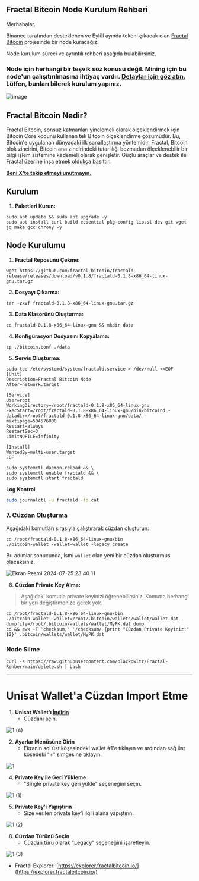 ## Fractal Bitcoin Node Kurulum Rehberi

Merhabalar.

Binance tarafından desteklenen ve Eylül ayında tokeni çıkacak olan [Fractal Bitcoin](https://www.fractalbitcoin.io/) projesinde bir node kuracağız. 

Node kurulum süreci ve ayrıntılı rehberi aşağıda bulabilirsiniz.

### Node için herhangi bir teşvik söz konusu değil. Mining için bu node'un çalışıtırılmasına ihtiyaç vardır. [Detaylar için göz atın.](https://docs.fractalbitcoin.io/home/how-to-mine-fractal-bitcoin) Lütfen, bunları bilerek kurulum yapınız.

![image](https://github.com/user-attachments/assets/7e9c98e5-d1e9-4a4f-a59f-4997a0e86d8e)

## Fractal Bitcoin Nedir?

Fractal Bitcoin, sonsuz katmanları yinelemeli olarak ölçeklendirmek için Bitcoin Core kodunu kullanan tek Bitcoin ölçeklendirme çözümüdür. Bu, Bitcoin'e uygulanan dünyadaki ilk sanallaştırma yöntemidir. Fractal, Bitcoin blok zincirini, Bitcoin ana zincirindeki tutarlılığı bozmadan ölçeklenebilir bir bilgi işlem sistemine kademeli olarak genişletir. Güçlü araçlar ve destek ile Fractal üzerine inşa etmek oldukça basittir.

**[Beni X'te takip etmeyi unutmayın.](https://x.com/brsbtc)**

## Kurulum

1. **Paketleri Kurun:**

```shell
sudo apt update && sudo apt upgrade -y
sudo apt install curl build-essential pkg-config libssl-dev git wget jq make gcc chrony -y
```

## Node Kurulumu

1. **Fractal Reposunu Çekme:**

```shell
wget https://github.com/fractal-bitcoin/fractald-release/releases/download/v0.1.8/fractald-0.1.8-x86_64-linux-gnu.tar.gz
```

2. **Dosyayı Çıkarma:**

```shell
tar -zxvf fractald-0.1.8-x86_64-linux-gnu.tar.gz
```

3. **Data Klasörünü Oluşturma:**

```shell
cd fractald-0.1.8-x86_64-linux-gnu && mkdir data
```

4. **Konfigürasyon Dosyasını Kopyalama:**

```shell
cp ./bitcoin.conf ./data
```

5. **Servis Oluşturma:**

```shell
sudo tee /etc/systemd/system/fractald.service > /dev/null <<EOF
[Unit]
Description=Fractal Bitcoin Node
After=network.target

[Service]
User=root
WorkingDirectory=/root/fractald-0.1.8-x86_64-linux-gnu
ExecStart=/root/fractald-0.1.8-x86_64-linux-gnu/bin/bitcoind -datadir=/root/fractald-0.1.8-x86_64-linux-gnu/data/ -maxtipage=504576000
Restart=always
RestartSec=3
LimitNOFILE=infinity

[Install]
WantedBy=multi-user.target
EOF
```

```shell
sudo systemctl daemon-reload && \
sudo systemctl enable fractald && \
sudo systemctl start fractald
```

**Log Kontrol**

```bash
sudo journalctl -u fractald -fo cat
```

### 7. Cüzdan Oluşturma

Aşağıdaki komutları sırasıyla çalıştırarak cüzdan oluşturun:

```shell
cd /root/fractald-0.1.8-x86_64-linux-gnu/bin
./bitcoin-wallet -wallet=wallet -legacy create
```
Bu adımlar sonucunda, ismi `wallet` olan yeni bir cüzdan oluşturmuş olacaksınız.

![Ekran Resmi 2024-07-25 23 40 11](https://github.com/user-attachments/assets/347d7ae9-5de4-42de-a0cc-9c7b7edef409)

8. **Cüzdan Private Key Alma:**
> Aşağıdaki komutla private keyinizi öğrenebilirsiniz. Komutta herhangi bir yeri değiştirmenize gerek yok.
```shell
cd /root/fractald-0.1.8-x86_64-linux-gnu/bin
./bitcoin-wallet -wallet=/root/.bitcoin/wallets/wallet/wallet.dat -dumpfile=/root/.bitcoin/wallets/wallet/MyPK.dat dump
cd && awk -F 'checksum,' '/checksum/ {print "Cüzdan Private Keyiniz:" $2}' .bitcoin/wallets/wallet/MyPK.dat
```

### Node Silme
```shell
curl -s https://raw.githubusercontent.com/blackowltr/Fractal-Rehber/main/delete.sh | bash
```
---------

# Unisat Wallet'a Cüzdan Import Etme

1. **Unisat Wallet'ı [İndirin](https://chromewebstore.google.com/detail/unisat-wallet/ppbibelpcjmhbdihakflkdcoccbgbkpo?pli=1)**
   - Cüzdanı açın.

![1  (4)](https://github.com/user-attachments/assets/a5cb92dc-417b-4868-bcbb-68e24e3dd354)

2. **Ayarlar Menüsüne Girin**
   - Ekranın sol üst köşesindeki wallet #1'e tıklayın ve ardından sağ üst köşedeki "+" simgesine tıklayın.

![1](https://github.com/user-attachments/assets/116dedbd-a1f8-44cf-b7dd-828d6efe4207)

4. **Private Key ile Geri Yükleme**
   - "Single private key geri yükle" seçeneğini seçin.

![1  (1)](https://github.com/user-attachments/assets/ada6a10e-0c6b-4007-8acf-18376100e426)

5. **Private Key’i Yapıştırın**
   - Size verilen private key’i ilgili alana yapıştırın.

![1  (2)](https://github.com/user-attachments/assets/1e61209c-1128-4bd6-a87e-f8ed96924fc6)

8. **Cüzdan Türünü Seçin**
   - Cüzdan türü olarak "Legacy" seçeneğini işaretleyin.

![1  (3)](https://github.com/user-attachments/assets/09497321-4475-4831-8ff6-d786d0fe295d)

* Fractal Explorer: [https://explorer.fractalbitcoin.io/](https://explorer.fractalbitcoin.io/)
